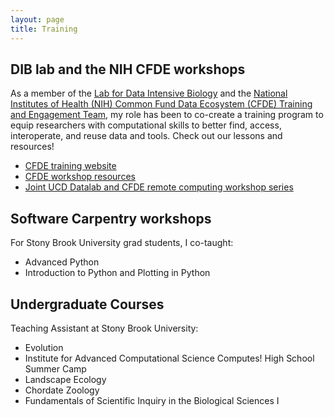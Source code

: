 ```yaml
---
layout: page
title: Training
---
```


## DIB lab and the NIH CFDE workshops

As a member of the [Lab for Data Intensive Biology](http://ivory.idyll.org/lab/) and the [National Institutes of Health (NIH) Common Fund Data Ecosystem (CFDE) Training and Engagement Team](https://www.nih-cfde.org/), my role has been to co-create a training program to equip researchers with computational skills to better find, access, interoperate, and reuse data and tools. Check out our lessons and resources!

- [CFDE training website](https://training.nih-cfde.org/en/latest/)
- [CFDE workshop resources](https://github.com/nih-cfde/training-and-engagement/wiki)
- [Joint UCD Datalab and CFDE remote computing workshop series](https://ngs-docs.github.io/2021-august-remote-computing/)

## Software Carpentry workshops

For Stony Brook University grad students, I co-taught:
- Advanced Python
- Introduction to Python and Plotting in Python

## Undergraduate Courses

Teaching Assistant at Stony Brook University:
- Evolution
- Institute for Advanced Computational Science Computes! High School Summer Camp
- Landscape Ecology
- Chordate Zoology
- Fundamentals of Scientific Inquiry in the Biological Sciences I
